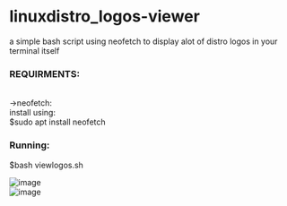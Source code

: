 # linuxdistro_logos-viewer
a simple bash script using neofetch to display alot of distro logos in your terminal itself
<br>
<h3>REQUIRMENTS:</h3><br>
  ->neofetch:<br>
    install using:<br>
    $sudo apt install neofetch<br>
<h3>Running:<br></h3>
   $bash viewlogos.sh<br>
  
![image](https://user-images.githubusercontent.com/91742287/173196691-b77835ef-300c-400e-a905-b86a3d564b75.png)
<br>![image](https://user-images.githubusercontent.com/91742287/173196709-3fac0705-0c8e-48f8-982b-e1cac73faf37.png)
